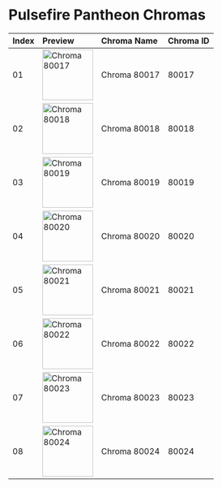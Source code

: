# Pulsefire Pantheon Chromas

| Index | Preview | Chroma Name | Chroma ID |
|:---|:---|:---|:---|
| 01 | <img src='https://raw.communitydragon.org/latest/plugins/rcp-be-lol-game-data/global/default/v1/champion-chroma-images/80/80017.png' alt='Chroma 80017' width='100'> | Chroma 80017 | 80017 |
| 02 | <img src='https://raw.communitydragon.org/latest/plugins/rcp-be-lol-game-data/global/default/v1/champion-chroma-images/80/80018.png' alt='Chroma 80018' width='100'> | Chroma 80018 | 80018 |
| 03 | <img src='https://raw.communitydragon.org/latest/plugins/rcp-be-lol-game-data/global/default/v1/champion-chroma-images/80/80019.png' alt='Chroma 80019' width='100'> | Chroma 80019 | 80019 |
| 04 | <img src='https://raw.communitydragon.org/latest/plugins/rcp-be-lol-game-data/global/default/v1/champion-chroma-images/80/80020.png' alt='Chroma 80020' width='100'> | Chroma 80020 | 80020 |
| 05 | <img src='https://raw.communitydragon.org/latest/plugins/rcp-be-lol-game-data/global/default/v1/champion-chroma-images/80/80021.png' alt='Chroma 80021' width='100'> | Chroma 80021 | 80021 |
| 06 | <img src='https://raw.communitydragon.org/latest/plugins/rcp-be-lol-game-data/global/default/v1/champion-chroma-images/80/80022.png' alt='Chroma 80022' width='100'> | Chroma 80022 | 80022 |
| 07 | <img src='https://raw.communitydragon.org/latest/plugins/rcp-be-lol-game-data/global/default/v1/champion-chroma-images/80/80023.png' alt='Chroma 80023' width='100'> | Chroma 80023 | 80023 |
| 08 | <img src='https://raw.communitydragon.org/latest/plugins/rcp-be-lol-game-data/global/default/v1/champion-chroma-images/80/80024.png' alt='Chroma 80024' width='100'> | Chroma 80024 | 80024 |
